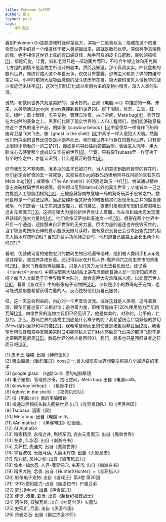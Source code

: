 ```yaml
---
title: Pokemon Go狂想
author: 骡子
layout: post
tags:
  - 神吹鬼扯
---
```


看到Pokemon Go这款游戏时我仰望远方，深吸一口氮氧以太：隐藏在这个四维物质世界中的另一个维度终于被人类挖掘出来，那就是数码世界。深信科学真理教的我，绝不相信这世界上真的有口袋妖怪，触手可及的皮卡丘肥脸，贱贱的喵喵[[1]](#Reference)，都是幻觉。毕竟，猫和老鼠只是一部动画片而已，不符合牛顿定律和麦克斯韦方程的剧情不是造物主所设计的剧本。然而我知道，那个真真实实，四伏危机的数码世界，却终将踏入这个与世无争，仅仅只有雾霾，恐怖主义和原子弹的四维时空之中。小学时那场大战吸血魔兽的战斗还历历在目，巨大数码宝贝入侵世界的战斗痕迹仍未抹平[[2]](#Reference)，这次他们则幻化成以卖萌为主的宠物小精灵，渐入人类的生活。

诚然，和数码世界共处是美好的，是奇妙的。正如《电脑coil》中描述的一样，未来，人类能通过google glass连接到数码世界[[3]](#Reference)。脱下眼镜，蓝天，白云，红花，绿叶；戴上眼镜，电子宠物，管理员沙奇，古旧空间，Meta bug[[4]](#Reference)，则浮现在大自然的表象之上。黑客们代替了现实世界的工人和工程师们，他们能够随意操控这个世界的电子产品，例如像《cowboy bebop》[[5]](#Reference)中爱德华一样操作飞船和废弃卫星飞来飞去，像《ghost in the shell》[[6]](#Reference)中素子一样入侵犯人大脑。然而他们所探索的世界还仅仅是小副本而已，和四维世界平行存在的数码世界，只有带上眼镜才能看的一清二楚[[7]](#Reference)，抑或是将导线插向颈部后侧，表层进入沉睡，用大脑或心去感受那个虚拟却又实在的世界[[8]](#Reference)。毕竟，只有像Tsubasa里一样穿梭于各个时空之中，才能认识到，什么是真正的强大[[9]](#Reference)。

然而我却又不寒而栗。潘多拉的盒子已被打开，当人们意识到数码世界的存在时，他们必定会好奇的去一探究竟，去那些有bug的数码边缘地带寻找闪亮的宝石原石Meta bug[[10]](#Reference)；或者像《The Animatrix》的短跑运动员一样[[11]](#Reference)，尝试通过精神意志突破数码世界的极限，最终得以见到Matrix以外的真实世界；又或者以一己之力挑战人工智能围棋狗[[12]](#Reference)，还被隐藏智商故意输一局的狗哥玩弄于股掌之中。数码世界是一个魔法世界。当那些纯朴但又好奇的暗夜精灵们发现永恒之井的魔法源泉后，他们定会一往无前的汲取魔力，练习魔法，直至引来燃烧军团们或者召唤出远古元素魔王[[13]](#Reference)。这拥有强大力量的新世界会让人着魔，当左京和仙水忍发现魔界妖怪的强大力量时[[14]](#Reference)，他们会像艾萨拉和麦迪文一样[[15]](#Reference)，想要在两个世界中开启一个通道，迎接那来自异世界的无穷力量。巨大力量的追逐也许是毁灭性的，当宇智波斑按照石碑的启示施展无限月读时，他有意识到自己会召唤出查克拉的祖先大筒木辉夜吗[[16]](#Reference)？当鬼丸猛手执风神之剑时，他知道自己脑袋上会长出两个角吗[[17]](#Reference)？

看吧，伪装成可爱的宠物宝贝的数码生物已经遍布地球，他们被人类用手机app发现并俘获，被滋养并成长着。还记得仙水在开启人界-魔界洞穴之前虫寄市的景象吗[[18]](#Reference)，漫天飞舞着低等级魔虫，只是人们灵力太低无法看见而已。还记得《HunterXHunter》中前往暗黑大陆的船上遍布念兽而普通人却一无所知的场景吗？每当人类踏足于异世界暗黑大陆时，就会有巨大灾难降临人间，以此警示世人[[19]](#Reference)。看看《游戏王》中的影像电子宠物把[[20]](#Reference)，仅仅是小小的数码电子宠物，也可能诱惑那些希望获得力量的人，反而控制他们为自己服务。

哎，这一天总会到来的，内心的一个声音告诉我。或许这就是人类吧，追寻着真理，即使可能违反广义相对论；追寻着力量，即使可能由于120%使用能力而肌肉瓦解[[21]](#Reference)。四维世界的造物主我们已经见识了，他是优美的，对称的，公平的，仁慈的。那么，数码世界的造物主到底是什么样子的呢？我希望统治口袋妖怪的梦幻(Mew)是只爱好和平的猫[[22]](#Reference)，我希望破卵而出的使徒是渚薫而非亚当[[23]](#Reference)，我希望当阿伯怪和双弹瓦斯袭来时[[24]](#Reference)突然钻入它们体内然后又飞出来的那道飞影不是史密斯而是尼奥[[25]](#Reference)。数码世界的终点是回归01，我们，最多也只是回归贤者之石而已吧[[26]](#Reference)。

[1] 皮卡丘,喵喵: 出自《神奇宝贝》<br>
[2] 吸血魔兽:《数码宝贝》boss之一,曾入侵现实世界想要杀死第八个被选召的孩子<br>
[3] google glass: 《电脑coil》里的电脑眼镜<br>
[4] 电子宠物，管理员沙奇，古旧空间，Meta bug: 出自《电脑coil》。<br>
[5] 《cowboy bebop》: 《星际牛仔》<br>
[6] 《ghost in the shell》: 《攻壳机动队》<br>
[7] 指《电脑coil》里的电脑眼镜<br>
[8] 指通过后颈插头联入网络世界,出自《攻壳机动队》和《黑客帝国》<br>
[9] Tsubasa: 漫画《翼》<br>
[10] Meta bug: 出自《电脑coil》。<br>
[11] 《Animatrix》: 《黑客帝国》动画版。<br>
[12] AI AlphaGo<br>
[13] 暗夜精灵, 永恒之井, 燃烧军团, 远古元素魔王: 出自《魔兽世界》<br>
[14] 左京, 仙水忍: 出自《幽游白书》<br>
[15] 艾萨拉, 麦迪文: 出自《魔兽世界》<br>
[16] 宇智波斑, 无限月读, 大筒木辉夜: 出自《火影忍者》<br>
[17] 鬼丸猛, 风神之剑: 出自《城市风云儿》<br>
[18] 仙水=仙水忍, 人界-魔界洞穴, 虫寄市: 出自《幽游白书》<br>
[19] 暗黑大陆, 念兽: 出自《HunterXHunter》=《全职猎人》<br>
[20] 影像电子宠物: 出自《游戏王》第3卷 第20回<br>
[21] 120%使用能力: 出自《幽游白书》户愚吕弟<br>
[22] 梦幻(Mew): 出自《神奇宝贝》<br>
[23] 使徒, 渚薫, 亚当: 出自《新世纪福音战士》<br>
[24] 阿伯怪, 双弹瓦斯: 出自《神奇宝贝》火箭队<br>
[25] 史密斯, 尼奥: 出自《黑客帝国》<br>
[26] 贤者之石: 出自《钢之炼金术师》

